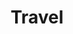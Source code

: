 ---
title: Travel
description: I have traveled all around world.
image: img/travel.jpg

# Badge style
style:
    background: "#2a9d8f"
    color: "#fff"
---